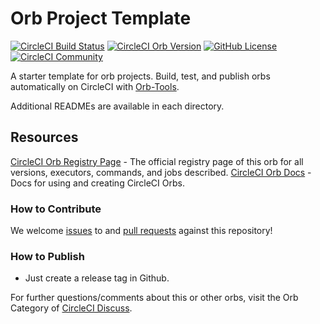 # Orb Project Template

[![CircleCI Build Status](https://circleci.com/gh/10xLabs/static-website-orb.svg?style=shield "CircleCI Build Status")](https://circleci.com/gh/10xLabs/static-website-orb) [![CircleCI Orb Version](https://badges.circleci.com/orbs/nexbus/static-website)](https://circleci.com/orbs/registry/orb/nexbus/static-website) [![GitHub License](https://img.shields.io/badge/license-MIT-lightgrey.svg)](https://raw.githubusercontent.com/10xLabs/static-website-orb/master/LICENSE) [![CircleCI Community](https://img.shields.io/badge/community-CircleCI%20Discuss-343434.svg)](https://discuss.circleci.com/c/ecosystem/orbs)



A starter template for orb projects. Build, test, and publish orbs automatically on CircleCI with [Orb-Tools](https://circleci.com/orbs/registry/orb/circleci/orb-tools).

Additional READMEs are available in each directory.



## Resources

[CircleCI Orb Registry Page](https://circleci.com/orbs/registry/orb/nexbus/static-website-orb) - The official registry page of this orb for all versions, executors, commands, and jobs described.
[CircleCI Orb Docs](https://circleci.com/docs/2.0/orb-intro/#section=configuration) - Docs for using and creating CircleCI Orbs.

### How to Contribute

We welcome [issues](https://github.com/10xLabs/static-website-orb/issues) to and [pull requests](https://github.com/10xLabs/static-website-orb/pulls) against this repository!

### How to Publish
* Just create a release tag in Github.


For further questions/comments about this or other orbs, visit the Orb Category of [CircleCI Discuss](https://discuss.circleci.com/c/orbs).

